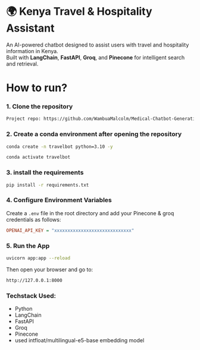 # 🌍 Kenya Travel & Hospitality Assistant

An AI-powered chatbot designed to assist users with travel and hospitality information in Kenya.  
Built with **LangChain**, **FastAPI**, **Groq**, and **Pinecone** for intelligent search and retrieval.

# How to run?

### 1. Clone the repository

```bash
Project repo: https://github.com/WambuaMalcolm/Medical-Chatbot-Generative-AI.git
```

### 2. Create a conda environment after opening the repository

```bash
conda create -n travelbot python=3.10 -y
```

```bash
conda activate travelbot
```

### 3. install the requirements

```bash
pip install -r requirements.txt
```

### 4. Configure Environment Variables

Create a `.env` file in the root directory and add your Pinecone & groq credentials as follows:

```ini
OPENAI_API_KEY = "xxxxxxxxxxxxxxxxxxxxxxxxxxxxx"
```

### 5. Run the App
```bash
uvicorn app:app --reload
```

Then open your browser and go to:

```bash
http://127.0.0.1:8000
```

### Techstack Used:

- Python
- LangChain
- FastAPI
- Groq
- Pinecone
- used intfloat/multilingual-e5-base embedding model
